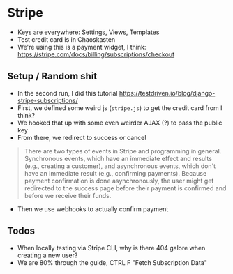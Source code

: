 # Stripe

* Keys are everywhere: Settings, Views, Templates
* Test credit card is in Chaoskasten
* We're using this is a payment widget, I think: https://stripe.com/docs/billing/subscriptions/checkout

## Setup / Random shit

* In the second run, I did this tutorial <https://testdriven.io/blog/django-stripe-subscriptions/>
* First, we defined some weird js (`stripe.js`) to get the credit card from I think?
* We hooked that up with some even weirder AJAX (?) to pass the public key
* From there, we redirect to success or cancel

> There are two types of events in Stripe and programming in general. Synchronous events, which have an immediate effect and results (e.g., creating a customer), and asynchronous events, which don't have an immediate result (e.g., confirming payments). Because payment confirmation is done asynchronously, the user might get redirected to the success page before their payment is confirmed and before we receive their funds.

* Then we use webhooks to actually confirm payment

## Todos

* When locally testing via Stripe CLI, why is there 404 galore when creating a new user?
* We are 80% through the guide, CTRL F "Fetch Subscription Data"
